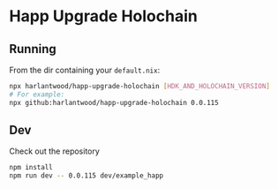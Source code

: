 # Happ Upgrade Holochain

## Running

From the dir containing your `default.nix`:

```sh
npx harlantwood/happ-upgrade-holochain [HDK_AND_HOLOCHAIN_VERSION]
# For example:
npx github:harlantwood/happ-upgrade-holochain 0.0.115
```

## Dev

Check out the repository

```sh
npm install
npm run dev -- 0.0.115 dev/example_happ
```
